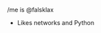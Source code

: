 /me is @falsklax
- Likes networks and Python

<!---
falsklax/falsklax is a ✨ special ✨ repository because its `README.md` (this file) appears on your GitHub profile.
You can click the Preview link to take a look at your changes.
--->
